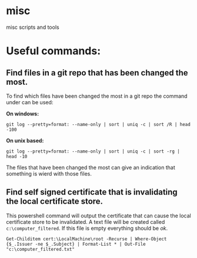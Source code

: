 misc
====

misc scripts and tools


# Useful commands:

## Find files in a git repo that has been changed the most.
To find which files have been changed the most in a git repo the command under can be used:

**On windows:**
```
git log --pretty=format: --name-only | sort | uniq -c | sort /R | head -100
```

**On unix based:**
```
git log --pretty=format: --name-only | sort | uniq -c | sort -rg | head -10
```

The files that have been changed the most can give an indication that something is wierd with those files.

## Find self signed certificate that is invalidating the local certificate store.

This powershell command will output the certificate that can cause the local certificate store to be invalidated.
A text file will be created called `c:\computer_filtered`. If this file is empty everything should be _ok_. 
```
Get-Childitem cert:\LocalMachine\root -Recurse | Where-Object {$_.Issuer -ne $_.Subject} | Format-List * | Out-File "c:\computer_filtered.txt"
```

